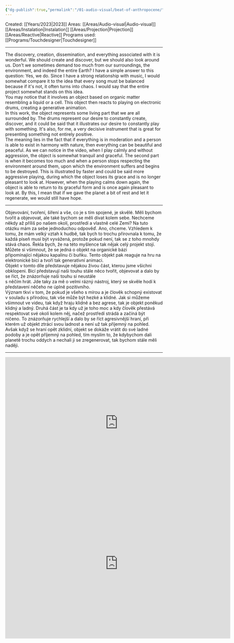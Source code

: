 ```yaml
---
{"dg-publish":true,"permalink":"/01-audio-visual/beat-of-anthropocene/"}
---
```


Created: [[Years/2023\|2023]]
Areas: [[Areas/Audio-visual\|Audio-visual]] [[Areas/Instalation\|Instalation]] [[Areas/Projection\|Projection]] [[Areas/Reactive\|Reactive]] 
Programs used: [[Programs/Touchdesigner\|Touchdesigner]]

----

The discovery, creation, dissemination, and everything associated with it is wonderful. We should create and discover, but we should also look around us. Don't we sometimes demand too much from our surroundings, the environment, and indeed the entire Earth? I have  a simple answer to this question: Yes, we do. 
Since I have a strong relationship with music, I would somewhat compare it to the idea that every song must be balanced because  if it's not, it often turns into chaos. I would say that the entire project somewhat stands on this idea.  
You may notice that it involves an object based on organic matter resembling a liquid or a cell.
This object then reacts to playing on electronic drums, creating a generative animation.  
In this work, the object represents some living part that we are all surrounded by. The drums represent our desire to constantly create, discover, and it could be said that it illustrates our desire to constantly play with something. It's also, for me, a very decisive instrument that is great for presenting something not entirely positive.  
The meaning lies in the fact that if everything is in moderation and  a person is able to exist in harmony with nature, then everything can be beautiful and peaceful. As we can notice in the video, when I play calmly and without aggression, the object is somewhat tranquil and graceful. The second part is when it becomes too much and when  a person stops respecting the environment around them, upon which the environment suffers and begins to be destroyed. This is illustrated by faster and could be said more aggressive playing, during which the object loses its grace and is no longer pleasant to look at. However, when the playing calms down again, the object is able to return to its graceful form and is once again pleasant to look at. By this, I mean that if we gave the planet a bit of rest and let it regenerate, we would still have hope.

----
Objevování, tvoření, šíření a vše, co je s tím spojené, je skvělé. Měli bychom tvořit a objevovat, ale také bychom se měli dívat kolem sebe. Nechceme někdy až příliš po našem okolí, prostředí 
a vlastně celé Zemi? Na tuto otázku mám za sebe jednoduchou odpověď. Ano, chceme. Vzhledem k tomu, že mám velký vztah k hudbě, tak bych to trochu přirovnala k tomu, že každá píseň musí být vyvážená, protože pokud není, tak se z toho mnohdy stává chaos. Řekla bych, že na této myšlence tak nějak celý projekt stojí.   
Můžete si všimnout, že se jedná o objekt na organické bázi připomínající nějakou kapalinu či buňku. Tento objekt pak reaguje  na hru na elektronické bicí a tvoří tak generativní animaci.  
Objekt v tomto díle představuje nějakou živou část, kterou jsme všichni obklopeni. Bicí představují naši touhu stále něco tvořit, objevovat a dalo by se říct, že znázorňuje naši touhu si neustále  
s něčím hrát. Jde taky za mě o velmi rázný nástroj, který se skvěle hodí k představení něčeho 
ne úplně pozitivního.  
Význam tkví v tom, že pokud je všeho s mírou a je člověk schopný existovat v souladu s přírodou, tak vše může být hezké a klidné. Jak si můžeme všimnout ve videu, tak když hraju klidně a bez agrese, tak je objekt poněkud klidný a ladný. Druhá část je ta kdy už je toho moc a kdy člověk přestává respektovat své okolí kolem něj, načež prostředí strádá a začíná být ničeno. To znázorňuje rychlejší a dalo by se říct agresivnější hraní, při kterém už objekt ztrácí svou ladnost a není už tak příjemný na pohled. Avšak když se hraní opět zklidní, objekt se dokáže vrátit do své ladné podoby a je opět příjemný na pohled, tím myslím to, že kdybychom dali planetě trochu oddych a nechali ji se zregenerovat, tak bychom stále měli naději.

----
<iframe width="720" height="420" src="https://www.youtube.com/embed/VhPd9FYfaWI?si=RTwoYCUvaE33oz0x" title="YouTube video player" frameborder="0" allow="accelerometer; autoplay; clipboard-write; encrypted-media; gyroscope; picture-in-picture; web-share" referrerpolicy="strict-origin-when-cross-origin" allowfullscreen></iframe> <iframe width="720" height="480" src="https://www.youtube.com/embed/La1rc21aR0Q?si=yy5-FlQ_bMGOTKbF" title="YouTube video player" frameborder="0" allow="accelerometer; autoplay; clipboard-write; encrypted-media; gyroscope; picture-in-picture; web-share" referrerpolicy="strict-origin-when-cross-origin" allowfullscreen></iframe>


